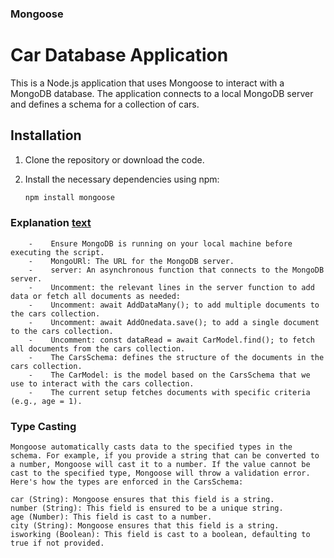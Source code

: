 ### Mongoose
# Car Database Application

This is a Node.js application that uses Mongoose to interact with a MongoDB database. The application connects to a local MongoDB server and defines a schema for a collection of cars.

## Installation

1. Clone the repository or download the code.
2. Install the necessary dependencies using npm:

   ```bash
   npm install mongoose
### Explanation [text](db.js)

        -    Ensure MongoDB is running on your local machine before executing the script.
        -    MongoURl: The URL for the MongoDB server.
        -    server: An asynchronous function that connects to the MongoDB server.
        -    Uncomment: the relevant lines in the server function to add data or fetch all documents as needed:
        -    Uncomment: await AddDataMany(); to add multiple documents to the cars collection.
        -    Uncomment: await AddOnedata.save(); to add a single document to the cars collection.
        -    Uncomment: const dataRead = await CarModel.find(); to fetch all documents from the cars collection.
        -    The CarsSchema: defines the structure of the documents in the cars collection.
        -    The CarModel: is the model based on the CarsSchema that we use to interact with the cars collection.
        -    The current setup fetches documents with specific criteria (e.g., age = 1).


### Type Casting
    Mongoose automatically casts data to the specified types in the schema. For example, if you provide a string that can be converted to a number, Mongoose will cast it to a number. If the value cannot be cast to the specified type, Mongoose will throw a validation error. Here's how the types are enforced in the CarsSchema:

    car (String): Mongoose ensures that this field is a string.
    number (String): This field is ensured to be a unique string.
    age (Number): This field is cast to a number.
    city (String): Mongoose ensures that this field is a string.
    isworking (Boolean): This field is cast to a boolean, defaulting to true if not provided.
